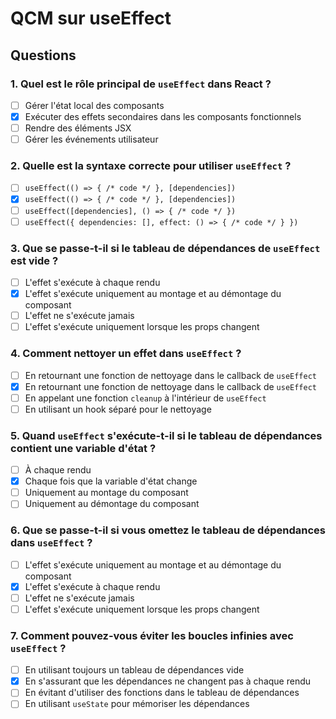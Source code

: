 # QCM sur useEffect

## Questions

### 1. Quel est le rôle principal de `useEffect` dans React ?
- [ ] Gérer l'état local des composants
- [x] Exécuter des effets secondaires dans les composants fonctionnels
- [ ] Rendre des éléments JSX
- [ ] Gérer les événements utilisateur

### 2. Quelle est la syntaxe correcte pour utiliser `useEffect` ?
- [ ] `useEffect(() => { /* code */ }, [dependencies])`
- [x] `useEffect(() => { /* code */ }, [dependencies])`
- [ ] `useEffect([dependencies], () => { /* code */ })`
- [ ] `useEffect({ dependencies: [], effect: () => { /* code */ } })`

### 3. Que se passe-t-il si le tableau de dépendances de `useEffect` est vide ?
- [ ] L'effet s'exécute à chaque rendu
- [x] L'effet s'exécute uniquement au montage et au démontage du composant
- [ ] L'effet ne s'exécute jamais
- [ ] L'effet s'exécute uniquement lorsque les props changent

### 4. Comment nettoyer un effet dans `useEffect` ?
- [ ] En retournant une fonction de nettoyage dans le callback de `useEffect`
- [x] En retournant une fonction de nettoyage dans le callback de `useEffect`
- [ ] En appelant une fonction `cleanup` à l'intérieur de `useEffect`
- [ ] En utilisant un hook séparé pour le nettoyage

### 5. Quand `useEffect` s'exécute-t-il si le tableau de dépendances contient une variable d'état ?
- [ ] À chaque rendu
- [x] Chaque fois que la variable d'état change
- [ ] Uniquement au montage du composant
- [ ] Uniquement au démontage du composant

### 6. Que se passe-t-il si vous omettez le tableau de dépendances dans `useEffect` ?
- [ ] L'effet s'exécute uniquement au montage et au démontage du composant
- [x] L'effet s'exécute à chaque rendu
- [ ] L'effet ne s'exécute jamais
- [ ] L'effet s'exécute uniquement lorsque les props changent

### 7. Comment pouvez-vous éviter les boucles infinies avec `useEffect` ?
- [ ] En utilisant toujours un tableau de dépendances vide
- [x] En s'assurant que les dépendances ne changent pas à chaque rendu
- [ ] En évitant d'utiliser des fonctions dans le tableau de dépendances
- [ ] En utilisant `useState` pour mémoriser les dépendances